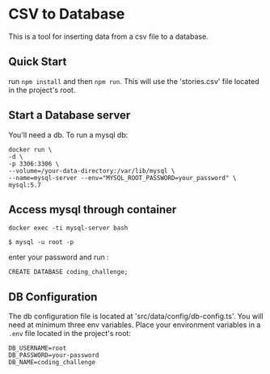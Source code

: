 # CSV to Database

This is a tool for inserting data from a csv file to a database.

## Quick Start

run ```npm install``` and then ```npm run```. This will use the 'stories.csv' file located in the project's root.

## Start a Database server

You'll need a db. To run a mysql db:

```
docker run \
-d \
-p 3306:3306 \
--volume=/your-data-directory:/var/lib/mysql \
--name=mysql-server --env="MYSQL_ROOT_PASSWORD=your_password" \
mysql:5.7
```
## Access mysql through container
```
docker exec -ti mysql-server bash
```

```
$ mysql -u root -p
```

enter your password and run :
```
CREATE DATABASE coding_challenge;
```
## DB Configuration

The db configuration file is located at 'src/data/config/db-config.ts'.
You will need at minimum three env variables. 
Place your environment variables in a ```.env``` file located in the project's root: 

```
DB_USERNAME=root
DB_PASSWORD=your-password
DB_NAME=coding_challenge
```

